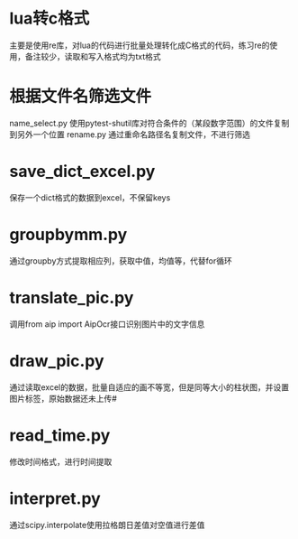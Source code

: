# lua转c格式
主要是使用re库，对lua的代码进行批量处理转化成C格式的代码，练习re的使用，备注较少，读取和写入格式均为txt格式

# 根据文件名筛选文件
name_select.py
使用pytest-shutil库对符合条件的（某段数字范围）的文件复制到另外一个位置
rename.py
通过重命名路径名复制文件，不进行筛选

# save_dict_excel.py
保存一个dict格式的数据到excel，不保留keys

# groupbymm.py
通过groupby方式提取相应列，获取中值，均值等，代替for循环

# translate_pic.py
调用from aip import AipOcr接口识别图片中的文字信息

# draw_pic.py
通过读取excel的数据，批量自适应的画不等宽，但是同等大小的柱状图，并设置图片标签，原始数据还未上传#

# read_time.py
修改时间格式，进行时间提取

# interpret.py
通过scipy.interpolate使用拉格朗日差值对空值进行差值
